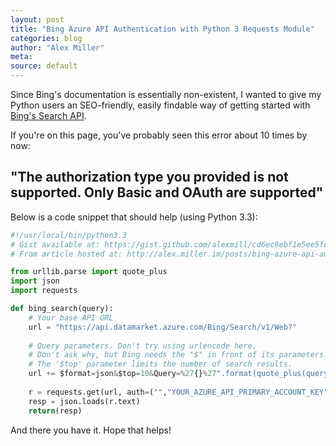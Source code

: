 ```yaml
---
layout: post
title: "Bing Azure API Authentication with Python 3 Requests Module"
categories: blog
author: "Alex Miller"
meta:
source: default
---
```


Since Bing's documentation is essentially non-existent, I wanted to give my Python users an SEO-friendly, easily findable way of getting started with [Bing's Search API](https://datamarket.azure.com/dataset/bing/search).

If you're on this page, you've probably seen this error about 10 times by now:
## "The authorization type you provided is not supported.  Only Basic and OAuth are supported"

Below is a code snippet that should help (using Python 3.3):

```python
#!/usr/local/bin/python3.3
# Gist available at: https://gist.github.com/alexmill/cd6ec9ebf1e5ee5fd314
# From article hosted at: http://alex.miller.im/posts/bing-azure-api-authentication-python-requests/

from urllib.parse import quote_plus
import json
import requests

def bing_search(query):
    # Your base API URL
    url = "https://api.datamarket.azure.com/Bing/Search/v1/Web?"
    
    # Query parameters. Don't try using urlencode here.
    # Don't ask why, but Bing needs the "$" in front of its parameters.
    # The '$top' parameter limits the number of search results.
    url += $format=json&$top=10&Query=%27{}%27".format(quote_plus(query))
    
    r = requests.get(url, auth=("","YOUR_AZURE_API_PRIMARY_ACCOUNT_KEY"))
    resp = json.loads(r.text)
    return(resp)
```

And there you have it. Hope that helps!
